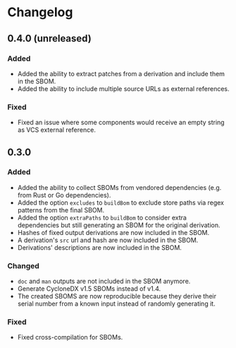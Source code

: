 # Changelog

## 0.4.0 (unreleased)

### Added

- Added the ability to extract patches from a derivation and include them in
  the SBOM.
- Added the ability to include multiple source URLs as external references.

### Fixed

- Fixed an issue where some components would receive an empty string as VCS
  external reference.

## 0.3.0

### Added

- Added the ability to collect SBOMs from vendored dependencies (e.g. from Rust
  or Go dependencies).
- Added the option `excludes` to `buildBom` to exclude store paths via regex
  patterns from the final SBOM.
- Added the option `extraPaths` to `buildBom` to consider extra dependencies
  but still generating an SBOM for the original derivation.
- Hashes of fixed output derivations are now included in the SBOM.
- A derivation's `src` url and hash are now included in the SBOM.
- Derivations' descriptions are now included in the SBOM.

### Changed

- `doc` and `man` outputs are not included in the SBOM anymore.
- Generate CycloneDX v1.5 SBOMs instead of v1.4.
- The created SBOMS are now reproducible because they derive their serial
  number from a known input instead of randomly generating it.

### Fixed

- Fixed cross-compilation for SBOMs.
